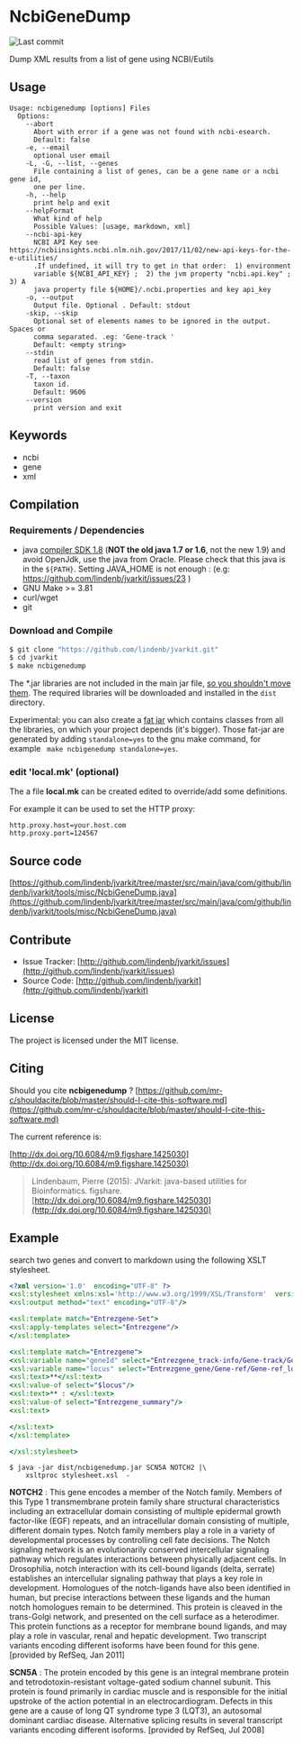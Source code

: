 # NcbiGeneDump

![Last commit](https://img.shields.io/github/last-commit/lindenb/jvarkit.png)

Dump XML results from a list of gene using NCBI/Eutils


## Usage

```
Usage: ncbigenedump [options] Files
  Options:
    --abort
      Abort with error if a gene was not found with ncbi-esearch.
      Default: false
    -e, --email
      optional user email
    -L, -G, --list, --genes
      File containing a list of genes, can be a gene name or a ncbi gene id, 
      one per line.
    -h, --help
      print help and exit
    --helpFormat
      What kind of help
      Possible Values: [usage, markdown, xml]
    --ncbi-api-key
      NCBI API Key see https://ncbiinsights.ncbi.nlm.nih.gov/2017/11/02/new-api-keys-for-the-e-utilities/ 
      .If undefined, it will try to get in that order:  1) environment 
      variable ${NCBI_API_KEY} ;  2) the jvm property "ncbi.api.key" ;	3) A 
      java property file ${HOME}/.ncbi.properties and key api_key
    -o, --output
      Output file. Optional . Default: stdout
    -skip, --skip
      Optional set of elements names to be ignored in the output. Spaces or 
      comma separated. .eg: 'Gene-track '
      Default: <empty string>
    --stdin
      read list of genes from stdin.
      Default: false
    -T, --taxon
      taxon id.
      Default: 9606
    --version
      print version and exit

```


## Keywords

 * ncbi
 * gene
 * xml


## Compilation

### Requirements / Dependencies

* java [compiler SDK 1.8](http://www.oracle.com/technetwork/java/index.html) (**NOT the old java 1.7 or 1.6**, not the new 1.9) and avoid OpenJdk, use the java from Oracle. Please check that this java is in the `${PATH}`. Setting JAVA_HOME is not enough : (e.g: https://github.com/lindenb/jvarkit/issues/23 )
* GNU Make >= 3.81
* curl/wget
* git


### Download and Compile

```bash
$ git clone "https://github.com/lindenb/jvarkit.git"
$ cd jvarkit
$ make ncbigenedump
```

The *.jar libraries are not included in the main jar file, [so you shouldn't move them](https://github.com/lindenb/jvarkit/issues/15#issuecomment-140099011 ).
The required libraries will be downloaded and installed in the `dist` directory.

Experimental: you can also create a [fat jar](https://stackoverflow.com/questions/19150811/) which contains classes from all the libraries, on which your project depends (it's bigger). Those fat-jar are generated by adding `standalone=yes` to the gnu make command, for example ` make ncbigenedump standalone=yes`.

### edit 'local.mk' (optional)

The a file **local.mk** can be created edited to override/add some definitions.

For example it can be used to set the HTTP proxy:

```
http.proxy.host=your.host.com
http.proxy.port=124567
```
## Source code 

[https://github.com/lindenb/jvarkit/tree/master/src/main/java/com/github/lindenb/jvarkit/tools/misc/NcbiGeneDump.java](https://github.com/lindenb/jvarkit/tree/master/src/main/java/com/github/lindenb/jvarkit/tools/misc/NcbiGeneDump.java)


## Contribute

- Issue Tracker: [http://github.com/lindenb/jvarkit/issues](http://github.com/lindenb/jvarkit/issues)
- Source Code: [http://github.com/lindenb/jvarkit](http://github.com/lindenb/jvarkit)

## License

The project is licensed under the MIT license.

## Citing

Should you cite **ncbigenedump** ? [https://github.com/mr-c/shouldacite/blob/master/should-I-cite-this-software.md](https://github.com/mr-c/shouldacite/blob/master/should-I-cite-this-software.md)

The current reference is:

[http://dx.doi.org/10.6084/m9.figshare.1425030](http://dx.doi.org/10.6084/m9.figshare.1425030)

> Lindenbaum, Pierre (2015): JVarkit: java-based utilities for Bioinformatics. figshare.
> [http://dx.doi.org/10.6084/m9.figshare.1425030](http://dx.doi.org/10.6084/m9.figshare.1425030)


## Example

search two genes and convert to markdown using the following XSLT stylesheet.

```xslt
<?xml version='1.0'  encoding="UTF-8" ?>
<xsl:stylesheet xmlns:xsl='http://www.w3.org/1999/XSL/Transform'  version='1.0' >
<xsl:output method="text" encoding="UTF-8"/>

<xsl:template match="Entrezgene-Set">
<xsl:apply-templates select="Entrezgene"/>
</xsl:template>

<xsl:template match="Entrezgene">
<xsl:variable name="geneId" select="Entrezgene_track-info/Gene-track/Gene-track_geneid"/>
<xsl:variable name="locus" select="Entrezgene_gene/Gene-ref/Gene-ref_locus"/>
<xsl:text>**</xsl:text>
<xsl:value-of select="$locus"/>
<xsl:text>** : </xsl:text>
<xsl:value-of select="Entrezgene_summary"/>
<xsl:text>

</xsl:text>
</xsl:template>

</xsl:stylesheet>
```


```
$ java -jar dist/ncbigenedump.jar SCN5A NOTCH2 |\
 	xsltproc stylesheet.xsl  -
```

**NOTCH2** : This gene encodes a member of the Notch family. Members of this Type 1 transmembrane protein family share structural characteristics including an extracellular domain consisting of multiple epidermal growth factor-like (EGF) repeats, and an intracellular domain consisting of multiple, different domain types. Notch family members play a role in a variety of developmental processes by controlling cell fate decisions. The Notch signaling network is an evolutionarily conserved intercellular signaling pathway which regulates interactions between physically adjacent cells. In Drosophilia, notch interaction with its cell-bound ligands (delta, serrate) establishes an intercellular signaling pathway that plays a key role in development. Homologues of the notch-ligands have also been identified in human, but precise interactions between these ligands and the human notch homologues remain to be determined. This protein is cleaved in the trans-Golgi network, and presented on the cell surface as a heterodimer. This protein functions as a receptor for membrane bound ligands, and may play a role in vascular, renal and hepatic development. Two transcript variants encoding different isoforms have been found for this gene. [provided by RefSeq, Jan 2011]

**SCN5A** : The protein encoded by this gene is an integral membrane protein and tetrodotoxin-resistant voltage-gated sodium channel subunit. This protein is found primarily in cardiac muscle and is responsible for the initial upstroke of the action potential in an electrocardiogram. Defects in this gene are a cause of long QT syndrome type 3 (LQT3), an autosomal dominant cardiac disease. Alternative splicing results in several transcript variants encoding different isoforms. [provided by RefSeq, Jul 2008]



